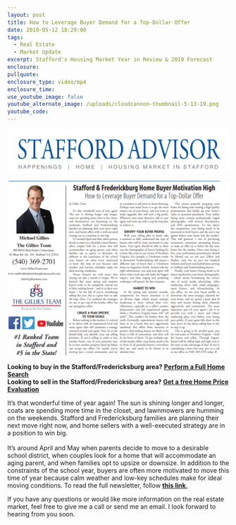 ```yaml
---
layout: post
title: How to Leverage Buyer Demand for a Top-Dollar Offer
date: 2019-05-12 18:29:00
tags:
  - Real Estate
  - Market Update
excerpt: Stafford's Housing Market Year in Review & 2019 Forecast
enclosure:
pullquote:
enclosure_type: video/mp4
enclosure_time:
use_youtube_image: false
youtube_alternate_image: /uploads/cloudcannon-thumbnail-5-13-19.png
youtube_code:
---
```


![](/uploads/webp-net-resizeimage-15.png)

![](/uploads/webp-net-resizeimage.png)

**Looking to buy in the Stafford/Fredericksburg area?**&nbsp;**<u><a target="_blank" href="https://www.staffordfredericksburghomesearch.com/search/">Perform a Full Home Search</a></u>**<br>**Looking to sell in the Stafford/Fredericksburg area?**&nbsp;<u><strong><a target="_blank" href="https://www.staffordfredericksburghomesearch.com/homevalue/StaffordVA">Get a free Home Price Evaluation</a></strong></u>

It’s that wonderful time of year again\! The sun is shining longer and longer, coats are spending more time in the closet, and lawnmowers are humming on the weekends. Stafford and Fredericksburg families are planning their next move right now, and home sellers with a well-executed strategy are in a position to win big.<br><br>It’s around April and May when parents decide to move to a desirable school district, when couples look for a home that will accommodate an aging parent, and when families opt to upsize or downsize. In addition to the constraints of the school year, buyers are often more motivated to move this time of year because calm weather and low-key schedules make for ideal moving conditions. To read the full newsletter, follow <u><a target="_blank" href="https://adobeindd.com/view/publications/7f2326f5-dd49-42fe-9737-10f5d0632ba2/nkjf/publication-web-resources/pdf/22253_GilliesMichael_0419.pdf"><strong>this link</strong></a>.</u>

If you have any questions or would like more information on the real estate market, feel free to give me a call or send me an email. I look forward to hearing from you soon.